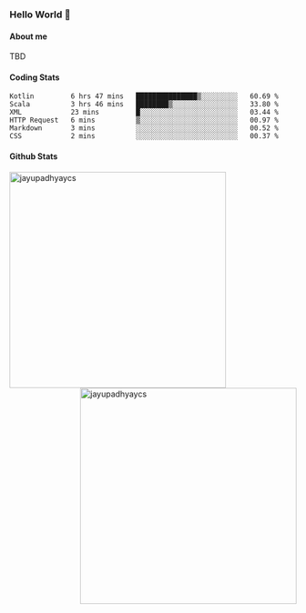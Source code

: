 ### Hello World 👋
#### About me
TBD
#### Coding Stats
<!--START_SECTION:waka-->

```text
Kotlin         6 hrs 47 mins   ███████████████▒░░░░░░░░░   60.69 %
Scala          3 hrs 46 mins   ████████▒░░░░░░░░░░░░░░░░   33.80 %
XML            23 mins         █░░░░░░░░░░░░░░░░░░░░░░░░   03.44 %
HTTP Request   6 mins          ▒░░░░░░░░░░░░░░░░░░░░░░░░   00.97 %
Markdown       3 mins          ░░░░░░░░░░░░░░░░░░░░░░░░░   00.52 %
CSS            2 mins          ░░░░░░░░░░░░░░░░░░░░░░░░░   00.37 %
```

<!--END_SECTION:waka-->
#### Github Stats

<p  ><img align="left" src="https://github-readme-stats.vercel.app/api/top-langs?username=jayupadhyaycs&theme=tokyonight&show_icons=true&locale=en&layout=compact" alt="jayupadhyaycs" width="380px"  /> 
<img align="right" src="https://github-readme-streak-stats.herokuapp.com/?user=jayupadhyaycs&theme=tokyonight&" alt="jayupadhyaycs" width="380px"/>
</p>




<!--
**JayUpadhyayCS/JayUpadhyayCS** is a ✨ _special_ ✨ repository because its `README.md` (this file) appears on your GitHub profile.

Here are some ideas to get you started:

- 🔭 I’m currently working on ...
- 🌱 I’m currently learning ...
- 👯 I’m looking to collaborate on ...
- 🤔 I’m looking for help with ...
- 💬 Ask me about ...
- 📫 How to reach me: ...
- 😄 Pronouns: ...
- ⚡ Fun fact: ...
-->
